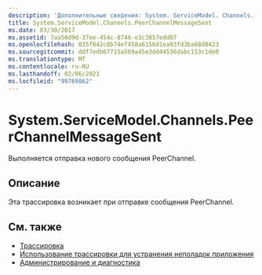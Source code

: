 ```yaml
---
description: 'Дополнительные сведения: System. ServiceModel. Channels. Пирчаннелмессажесент'
title: System.ServiceModel.Channels.PeerChannelMessageSent
ms.date: 03/30/2017
ms.assetid: 7aa50d9d-37ee-454c-8746-e3c3857edd07
ms.openlocfilehash: 035f842c8b74ef458a6156d1ea93fd3ba68d8423
ms.sourcegitcommit: ddf7edb67715a5b9a45e3dd44536dabc153c1de0
ms.translationtype: MT
ms.contentlocale: ru-RU
ms.lasthandoff: 02/06/2021
ms.locfileid: "99769862"
---
```

# <a name="systemservicemodelchannelspeerchannelmessagesent"></a>System.ServiceModel.Channels.PeerChannelMessageSent

Выполняется отправка нового сообщения PeerChannel.  
  
## <a name="description"></a>Описание  

 Эта трассировка возникает при отправке сообщения PeerChannel.  
  
## <a name="see-also"></a>См. также

- [Трассировка](index.md)
- [Использование трассировки для устранения неполадок приложения](using-tracing-to-troubleshoot-your-application.md)
- [Администрирование и диагностика](../index.md)

